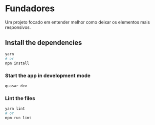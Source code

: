 # Fundadores

Um projeto focado em entender melhor como deixar os elementos mais responsivos.

## Install the dependencies

```bash
yarn
# or
npm install
```

### Start the app in development mode

```bash
quasar dev
```

### Lint the files

```bash
yarn lint
# or
npm run lint
```
